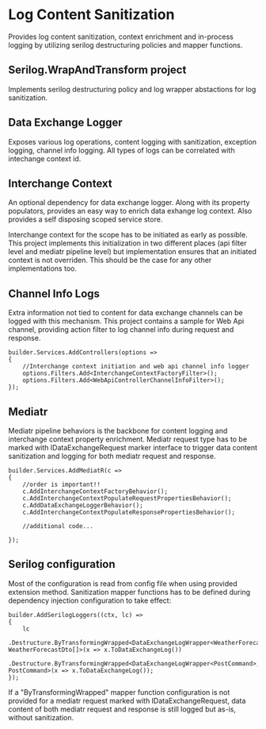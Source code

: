 # Log Content Sanitization
Provides log content sanitization, context enrichment and in-process logging by utilizing serilog destructuring policies and mapper functions.

## Serilog.WrapAndTransform project
Implements serilog destructuring policy and log wrapper abstactions for log sanitization.

## Data Exchange Logger
Exposes various log operations, content logging with sanitization, exception logging, channel info logging. All types of logs can be correlated with intechange context id.

## Interchange Context
An optional dependency for data exchange logger. Along with its property populators, provides an easy way to enrich data exhange log context. Also provides a self disposing scoped service store.

Interchange context for the scope has to be initiated as early as possible. This project implements this initialization in two different places (api filter level and mediatr pipeline level) but implementation ensures that an initiated context is not overriden. This should be the case for any other implementations too.

## Channel Info Logs
Extra information not tied to content for data exchange channels can be logged with this mechanism. This project contains a sample for Web Api channel, providing action filter to log channel info during request and response.

```
builder.Services.AddControllers(options =>
{
    //Interchange context initiation and web api channel info logger
    options.Filters.Add<InterchangeContextFactoryFilter>();
    options.Filters.Add<WebApiControllerChannelInfoFilter>();
});
```

## Mediatr
Mediatr pipeline behaviors is the backbone for content logging and interchange context property enrichment. Mediatr request type has to be marked with IDataExchangeRequest marker interface to trigger data content sanitization and logging for both mediatr request and response.

```
builder.Services.AddMediatR(c =>
{
    //order is important!!
    c.AddInterchangeContextFactoryBehavior();
    c.AddInterchangeContextPopulateRequestPropertiesBehavior();
    c.AddDataExchangeLoggerBehavior();
    c.AddInterchangeContextPopulateResponsePropertiesBehavior();

    //additional code...

});
```

## Serilog configuration
Most of the configuration is read from config file when using provided extension method. Sanitization mapper functions has to be defined during dependency injection configuration to take effect:

```
builder.AddSerilogLoggers((ctx, lc) =>
{
    lc
    .Destructure.ByTransformingWrapped<DataExchangeLogWrapper<WeatherForecastDto[]>, WeatherForecastDto[]>(x => x.ToDataExchangeLog())
    .Destructure.ByTransformingWrapped<DataExchangeLogWrapper<PostCommand>, PostCommand>(x => x.ToDataExchangeLog());
});
```

If a "ByTransformingWrapped" mapper function configuration is not provided for a mediatr request marked with IDataExchangeRequest, data content of both mediatr request and response is still logged but as-is, without sanitization.
